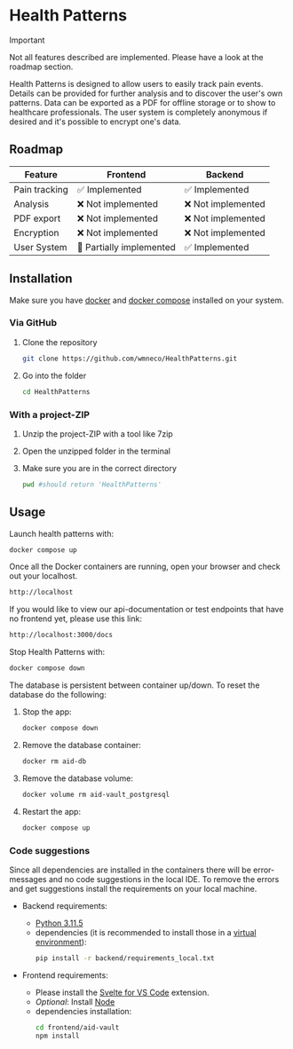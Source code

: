 # Health Patterns

> [!IMPORTANT]
> Not all features described are implemented. Please have a look at the roadmap section.

Health Patterns is designed to allow users to easily track pain events. Details can be provided for further analysis and to discover the user's own patterns. Data can be exported as a PDF for offline storage or to show to healthcare professionals. The user system is completely anonymous if desired and it's possible to encrypt one's data.


## Roadmap

| **Feature**   | **Frontend**                    | **Backend**                      |
|---------------|---------------------------------|----------------------------------|
| Pain tracking | :white_check_mark: Implemented  | :white_check_mark: Implemented   |
| Analysis      | :x: Not implemented             | :x: Not  implemented             |
| PDF export    | :x: Not  implemented            | :x: Not  implemented             |
| Encryption    | :x: Not  implemented            | :x: Not  implemented             |
| User System   | :hammer: Partially implemented  | :white_check_mark: Implemented   |



## Installation

Make sure you have [docker](https://docs.docker.com/engine/install/) and [docker compose](https://docs.docker.com/compose/install/) installed on your system.

### Via GitHub

1. Clone the repository
    ```bash
    git clone https://github.com/wmneco/HealthPatterns.git
    ```
2. Go into the folder
    ```bash
    cd HealthPatterns
    ```

### With a project-ZIP

1. Unzip the project-ZIP with a tool like 7zip

2. Open the unzipped folder in the terminal

3. Make sure you are in the correct directory
    ```bash
    pwd #should return 'HealthPatterns'
    ```

## Usage

Launch health patterns with:

```bash
docker compose up
```
Once all the Docker containers are running, open your browser and check out your localhost.

```bash
http://localhost
```

If you would like to view our api-documentation or test endpoints that have no frontend yet, please use this link:

```bash
http://localhost:3000/docs
```

Stop Health Patterns with:

```bash
docker compose down
```

The database is persistent between container up/down. To reset the database do the following:

1. Stop the app:
    ```bash
    docker compose down
    ```

2. Remove the database container:
    ```bash
    docker rm aid-db
    ```

3. Remove the database volume:
    ```bash
    docker volume rm aid-vault_postgresql
    ```

4. Restart the app:
    ```bash
    docker compose up
    ```

### Code suggestions

Since all dependencies are installed in the containers there will be error-messages and no code suggestions in the local IDE. To remove the errors and get suggestions install the requirements on your local machine.

- Backend requirements:
    - [Python 3.11.5](https://www.python.org/downloads/release/python-3115/)
    - dependencies (it is recommended to install those in a [virtual environment](https://docs.python.org/3/library/venv.html)):
        ```bash
        pip install -r backend/requirements_local.txt
        ```

- Frontend requirements:
    + Please install the [Svelte for VS Code](https://marketplace.visualstudio.com/items?itemName=svelte.svelte-vscode) extension.
    + *Optional*: Install [Node](https://nodejs.org/en)
    + dependencies installation:
      ```bash
      cd frontend/aid-vault
      npm install
      ```
